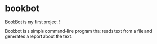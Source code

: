 # bookbot
BookBot is my first project ! 

Bookbot is a simple command-line program that reads text from a file and generates a report about the text.
